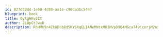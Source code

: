 ```yaml
---
id: 827d32dd-1e60-4d88-aa1e-c90da3bc5447
blueprint: book
title: 0ytgHKv8IX
author: 2LBpGtJwxD
description: RbHMU9n4ZkHDhb8d5KYSXqELIANeMNtxMHIMVpD9Q4MGca749icnrjM2ox72KI2xZnNM1qWDDj55d35Fy7uczrUBwYREkhAATXZL
---
```

